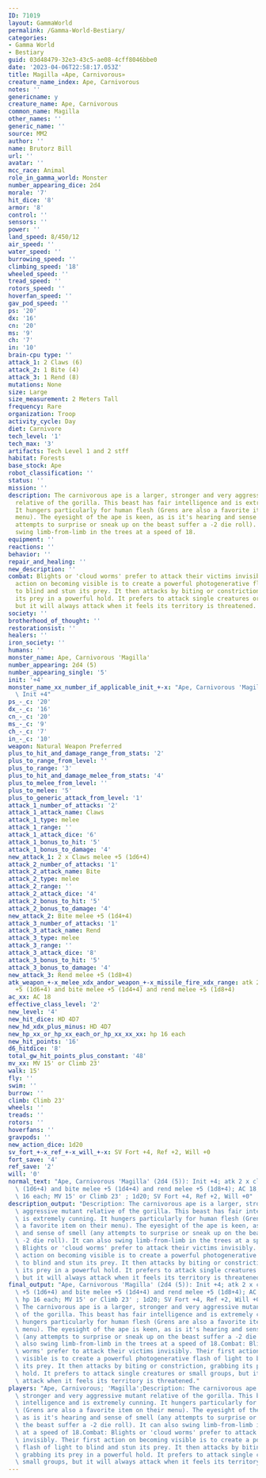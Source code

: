 ```yaml
---
ID: 71019
layout: GammaWorld
permalink: /Gamma-World-Bestiary/
categories:
- Gamma World
- Bestiary
guid: 03d48479-32e3-43c5-ae08-4cff8046bbe0
date: '2023-04-06T22:58:17.053Z'
title: Magilla «Ape, Carnivorous»
creature_name_index: Ape, Carnivorous
notes: ''
genericname: y
creature_name: Ape, Carnivorous
common_name: Magilla
other_names: ''
generic_name: ''
source: MM2
author: ''
name: Brutorz Bill
url: ''
avatar: ''
mcc_race: Animal
role_in_gamma_world: Monster
number_appearing_dice: 2d4
morale: '7'
hit_dice: '8'
armor: '8'
control: ''
sensors: ''
power: ''
land_speed: 8/450/12
air_speed: ''
water_speed: ''
burrowing_speed: ''
climbing_speed: '18'
wheeled_speed: ''
tread_speed: ''
rotors_speed: ''
hoverfan_speed: ''
gav_pod_speed: ''
ps: '20'
dx: '16'
cn: '20'
ms: '9'
ch: '7'
in: '10'
brain-cpu type: ''
attack_1: 2 Claws (6)
attack_2: 1 Bite (4)
attack_3: 1 Rend (8)
mutations: None
size: Large
size_measurement: 2 Meters Tall
frequency: Rare
organization: Troop
activity_cycle: Day
diet: Carnivore
tech_level: '1'
tech_max: '3'
artifacts: Tech Level 1 and 2 stff
habitat: Forests
base_stock: Ape
robot_classification: ''
status: ''
mission: ''
description: The carnivorous ape is a larger, stronger and very aggressive mutant
  relative of the gorilla. This beast has fair intelligence and is extremely cunning.
  It hungers particularly for human flesh (Grens are also a favorite item on their
  menu). The eyesight of the ape is keen, as is it's hearing and sense of smell (any
  attempts to surprise or sneak up on the beast suffer a -2 die roll). It can also
  swing limb-from-limb in the trees at a speed of 18.
equipment: ''
reactions: ''
behavior: ''
repair_and_healing: ''
new_description: ''
combat: Blights or 'cloud worms' prefer to attack their victims invisibly. Their first
  action on becoming visible is to create a powerful photogenerative flash of light
  to blind and stun its prey. It then attacks by biting or constriction, grabbing
  its prey in a powerful hold. It prefers to attack single creatures or small groups,
  but it will always attack when it feels its territory is threatened.
society: ''
brotherhood_of_thought: ''
restorationsist: ''
healers: ''
iron_society: ''
humans: ''
monster_name: Ape, Carnivorous 'Magilla'
number_appearing: 2d4 (5)
number_appearing_single: '5'
init: '+4'
monster_name_xx_number_if_applicable_init_+-x: "Ape, Carnivorous 'Magilla' (2d4 (5)):\
  \ Init +4"
ps_-_c: '20'
dx_-_c: '16'
cn_-_c: '20'
ms_-_c: '9'
ch_-_c: '7'
in_-_c: '10'
weapon: Natural Weapon Preferred
plus_to_hit_and_damage_range_from_stats: '2'
plus_to_range_from_level: ''
plus_to_range: '3'
plus_to_hit_and_damage_melee_from_stats: '4'
plus_to_melee_from_level: ''
plus_to_melee: '5'
plus_to_generic_attack_from_level: '1'
attack_1_number_of_attacks: '2'
attack_1_attack_name: Claws
attack_1_type: melee
attack_1_range: ''
attack_1_attack_dice: '6'
attack_1_bonus_to_hit: '5'
attack_1_bonus_to_damage: '4'
new_attack_1: 2 x Claws melee +5 (1d6+4)
attack_2_number_of_attacks: '1'
attack_2_attack_name: Bite
attack_2_type: melee
attack_2_range: ''
attack_2_attack_dice: '4'
attack_2_bonus_to_hit: '5'
attack_2_bonus_to_damage: '4'
new_attack_2: Bite melee +5 (1d4+4)
attack_3_number_of_attacks: '1'
attack_3_attack_name: Rend
attack_3_type: melee
attack_3_range: ''
attack_3_attack_dice: '8'
attack_3_bonus_to_hit: '5'
attack_3_bonus_to_damage: '4'
new_attack_3: Rend melee +5 (1d8+4)
atk_weapon_+-x_melee_xdx_andor_weapon_+-x_missile_fire_xdx_range: atk 2 x claws melee
  +5 (1d6+4) and bite melee +5 (1d4+4) and rend melee +5 (1d8+4)
ac_xx: AC 18
effective_class_level: '2'
new_level: '4'
new_hit_dice: HD 4D7
new_hd_xdx_plus_minus: HD 4D7
new_hp_xx_or_hp_xx_each_or_hp_xx_xx_xx: hp 16 each
new_hit_points: '16'
d6_hitdice: '8'
total_gw_hit_points_plus_constant: '48'
mv_xx: MV 15' or Climb 23'
walk: 15'
fly: ''
swim: ''
burrow: ''
climb: Climb 23'
wheels: ''
treads: ''
rotors: ''
hoverfans: ''
gravpods: ''
new_action_dice: 1d20
sv_fort_+-x_ref_+-x_will_+-x: SV Fort +4, Ref +2, Will +0
fort_save: '4'
ref_save: '2'
will: '0'
normal_text: "Ape, Carnivorous 'Magilla' (2d4 (5)): Init +4; atk 2 x claws melee +5\
  \ (1d6+4) and bite melee +5 (1d4+4) and rend melee +5 (1d8+4); AC 18; HD 4D7 hp\
  \ 16 each; MV 15' or Climb 23' ; 1d20; SV Fort +4, Ref +2, Will +0"
description_output: "Description: The carnivorous ape is a larger, stronger and very\
  \ aggressive mutant relative of the gorilla. This beast has fair intelligence and\
  \ is extremely cunning. It hungers particularly for human flesh (Grens are also\
  \ a favorite item on their menu). The eyesight of the ape is keen, as is it's hearing\
  \ and sense of smell (any attempts to surprise or sneak up on the beast suffer a\
  \ -2 die roll). It can also swing limb-from-limb in the trees at a speed of 18.Combat:\
  \ Blights or 'cloud worms' prefer to attack their victims invisibly. Their first\
  \ action on becoming visible is to create a powerful photogenerative flash of light\
  \ to blind and stun its prey. It then attacks by biting or constriction, grabbing\
  \ its prey in a powerful hold. It prefers to attack single creatures or small groups,\
  \ but it will always attack when it feels its territory is threatened."
final_output: "Ape, Carnivorous 'Magilla' (2d4 (5)): Init +4; atk 2 x claws melee\
  \ +5 (1d6+4) and bite melee +5 (1d4+4) and rend melee +5 (1d8+4); AC 18; HD 4D7\
  \ hp 16 each; MV 15' or Climb 23' ; 1d20; SV Fort +4, Ref +2, Will +0NoneDescription:\
  \ The carnivorous ape is a larger, stronger and very aggressive mutant relative\
  \ of the gorilla. This beast has fair intelligence and is extremely cunning. It\
  \ hungers particularly for human flesh (Grens are also a favorite item on their\
  \ menu). The eyesight of the ape is keen, as is it's hearing and sense of smell\
  \ (any attempts to surprise or sneak up on the beast suffer a -2 die roll). It can\
  \ also swing limb-from-limb in the trees at a speed of 18.Combat: Blights or 'cloud\
  \ worms' prefer to attack their victims invisibly. Their first action on becoming\
  \ visible is to create a powerful photogenerative flash of light to blind and stun\
  \ its prey. It then attacks by biting or constriction, grabbing its prey in a powerful\
  \ hold. It prefers to attack single creatures or small groups, but it will always\
  \ attack when it feels its territory is threatened."
players: "Ape, Carnivorous; 'Magilla';Description: The carnivorous ape is a larger,\
  \ stronger and very aggressive mutant relative of the gorilla. This beast has fair\
  \ intelligence and is extremely cunning. It hungers particularly for human flesh\
  \ (Grens are also a favorite item on their menu). The eyesight of the ape is keen,\
  \ as is it's hearing and sense of smell (any attempts to surprise or sneak up on\
  \ the beast suffer a -2 die roll). It can also swing limb-from-limb in the trees\
  \ at a speed of 18.Combat: Blights or 'cloud worms' prefer to attack their victims\
  \ invisibly. Their first action on becoming visible is to create a powerful photogenerative\
  \ flash of light to blind and stun its prey. It then attacks by biting or constriction,\
  \ grabbing its prey in a powerful hold. It prefers to attack single creatures or\
  \ small groups, but it will always attack when it feels its territory is threatened.|"
---
```

</br>